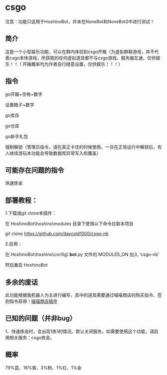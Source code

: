 # csgo
注意：功能只适用于HoshinoBot，并未在NoneBot和NoneBot2中进行测试！

## 简介
这是一个小型娱乐功能，可以在群内体验到csgo开箱（为虚拟群聊游戏，并不代表csgo本体游戏，所获取的任何虚拟道具都不与csgo游戏、服务器互通，仅供娱乐！！！开箱概率均为作者自行随意设置，仅供娱乐！！！）

## 指令
go开箱+空格+数字

设置箱子+数字

go库存

go仓库

go新手礼包

强制解锁（管理员指令，请在真正卡住的时候使用，一旦在正常运行中解锁后，有人继续游玩本功能会导致数据库异常写入和覆盖）

## 可能存在问题的指令
快速炼金

## 部署教程：
1.下载或git clone本插件：

在 HoshinoBot\hoshino\modules 目录下使用以下命令拉取本项目

git clone https://github.com/daycold1000/csgo-nb

2.启用：

在 HoshinoBot\hoshino\config\ **bot**.py 文件的 MODULES_ON 加入 'csgo-nb'

然后重启 HoshinoBot

## 多余的废话
此功能根据我机器人为主进行编写，其中的道具需要通过喵喵商店的购买指令、签到指令获得！[喵喵商店插件](https://github.com/daycold1000/miaoshop)

## 已知的问题（并非bug）
1、快速炼金时，会出现1炼1的情况。默认关闭服务，如需要使用这个功能，请启用相关服务：csgo炼金。

## 概率
79%蓝、16%紫、3%粉、1%红、1%金

